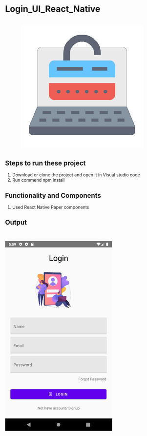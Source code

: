 # Login_UI_React_Native

<h1 align="center"> <center><img src="https://github.com/manavshah123/Login_UI_React_Native/blob/master/OP/animation_500_kzwong6u.gif"  width="400"></h1>

## Steps to run these project
1. Download or clone the project and open it in Visual studio code
2. Run commend npm install
  
## Functionality and Components
  1. Used React Native Paper components
  
## Output
<br>
<p float="left">
  <img src="https://github.com/manavshah123/Login_UI_React_Native/blob/master/OP/Screenshot_1645446554.png" width = 350/>
</p>
